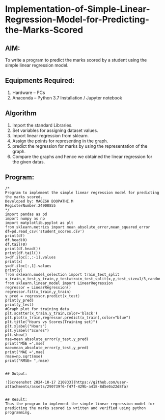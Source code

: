 # Implementation-of-Simple-Linear-Regression-Model-for-Predicting-the-Marks-Scored

## AIM:
To write a program to predict the marks scored by a student using the simple linear regression model.

## Equipments Required:
1. Hardware – PCs
2. Anaconda – Python 3.7 Installation / Jupyter notebook

## Algorithm
1. Import the standard Libraries.
2. Set variables for assigning dataset values.
3. Import linear regression from sklearn.
4. Assign the points for representing in the graph.
5. predict the regression for marks by using the representation of the graph.
6. Compare the graphs and hence we obtained the linear regression for the given datas.

## Program:
```
/*
Program to implement the simple linear regression model for predicting the marks scored.
Developed by: MAGESH BOOPATHI.M
RegisterNumber:24900855  
*/
import pandas as pd
import numpy as np
import matplotlib.pyplot as plt
from sklearn.metrics import mean_absolute_error,mean_squared_error
df=pd.read_csv('student_scores.csv')
print(df)
df.head(0)
df.tail(0)
print(df.head())
print(df.tail())
x=df.iloc[:,:-1].values
print(x)
y=df.iloc[:,1].values
print(y)
from sklearn.model_selection import train_test_split
x_train,x_test,y_train,y_test=train_test_split(x,y,test_size=1/3,random_state=0)
from sklearn.linear_model import LinearRegression
regressor = LinearRegression()
regressor.fit(x_train,y_train)
y_pred = regressor.predict(x_test)
print(y_pred)
print(y_test)
#Graph plot for training data
plt.scatter(x_train,y_train,color='black')
plt.plot(x_train,regressor.predict(x_train),color="blue")
plt.title("Hours vs Scores(Training set)")
plt.xlabel("Hours")
plt.ylabel("Scores")
plt.show()
mse=mean_absolute_error(y_test,y_pred)
print('MSE =',mse)
mae=mean_absolute_error(y_test,y_pred)
print('MAE =',mae)
rmse=np.sqrt(mse)
print("RMSE= ",rmse)


## Output:

![Screenshot 2024-10-17 210833](https://github.com/user-attachments/assets/290739f6-f47f-429b-a418-8d5e0a22d8fa)


## Result:
Thus the program to implement the simple linear regression model for predicting the marks scored is written and verified using python programming.

